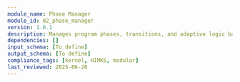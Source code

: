 ```yaml
---
module_name: Phase Manager
module_id: 02_phase_manager
version: 1.0.1
description: Manages program phases, transitions, and adaptive logic based on user progress, readiness, and recovery.
dependencies: []
input_schema: [To define]
output_schema: [To define]
compliance_tags: [kernel, HIMKS, modular]
last_reviewed: 2025-06-20
---
```

